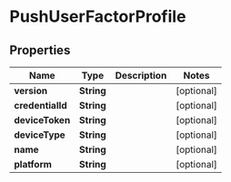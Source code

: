 

# PushUserFactorProfile


## Properties

| Name | Type | Description | Notes |
|------------ | ------------- | ------------- | -------------|
|**version** | **String** |  |  [optional] |
|**credentialId** | **String** |  |  [optional] |
|**deviceToken** | **String** |  |  [optional] |
|**deviceType** | **String** |  |  [optional] |
|**name** | **String** |  |  [optional] |
|**platform** | **String** |  |  [optional] |



